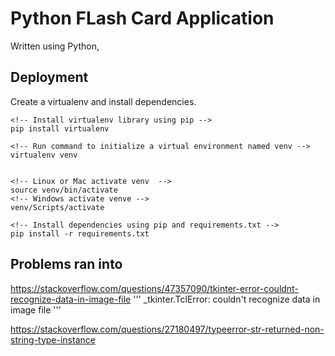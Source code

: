 # Python FLash Card Application

Written using Python,

## Deployment
Create a virtualenv and install dependencies. 
```
<!-- Install virtualenv library using pip -->
pip install virtualenv

<!-- Run command to initialize a virtual environment named venv -->
virtualenv venv


<!-- Linux or Mac activate venv  -->
source venv/bin/activate
<!-- Windows activate venve -->
venv/Scripts/activate

<!-- Install dependencies using pip and requirements.txt -->
pip install -r requirements.txt
```

## Problems ran into 

https://stackoverflow.com/questions/47357090/tkinter-error-couldnt-recognize-data-in-image-file
'''
_tkinter.TclError: couldn't recognize data in image file
'''


https://stackoverflow.com/questions/27180497/typeerror-str-returned-non-string-type-instance